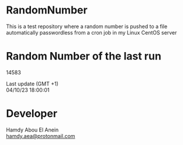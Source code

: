 # RandomNumber    
This is a test repository where a random number is pushed to a file automatically passwordless from a cron job in my Linux CentOS server    
# Random Number of the last run   
14583
      
Last update (GMT +1)    
04/10/23 18:00:01
# Developer    
Hamdy Abou El Anein   
hamdy.aea@protonmail.com
